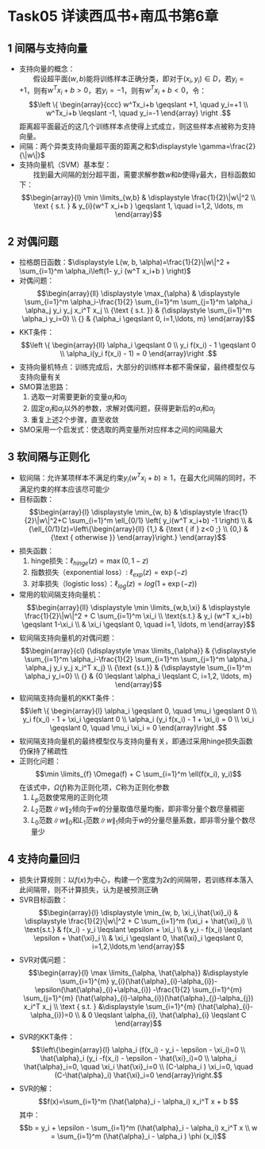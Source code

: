 # Task05 详读西瓜书+南瓜书第6章

## 1 间隔与支持向量
- 支持向量的概念：  
  &emsp;&emsp;假设超平面$(w,b)$能将训练样本正确分类，即对于$(x_i,y_i) \in D$，若$y_i=+1$，则有$w^Tx_i+b>0$，若$y_i=-1$，则有$w^Tx_i+b<0$，令：
  $$\left \{ 
  \begin{array}{ccc}
   w^Tx_i+b \geqslant +1, \quad y_i=+1 \\
   w^Tx_i+b \leqslant -1, \quad y_i=-1
  \end{array} \right .$$
  距离超平面最近的这几个训练样本点使得上式成立，则这些样本点被称为支持向量。
- 间隔：两个异类支持向量超平面的距离之和$\displaystyle \gamma=\frac{2}{\|w\|}$
- 支持向量机（SVM）基本型：  
  &emsp;&emsp;找到最大间隔的划分超平面，需要求解参数$w$和$b$使得$\gamma$最大，目标函数如下：$$\begin{array}{l} \min \limits_{w,b} & \displaystyle \frac{1}{2}\|w\|^2 \\ 
\text { s.t. } & y_{i}(w^T x_i+b ) \geqslant 1, \quad i=1,2, \ldots, m \end{array}$$

## 2 对偶问题
- 拉格朗日函数：$\displaystyle L(w, b, \alpha)=\frac{1}{2}\|w\|^2 + \sum_{i=1}^m \alpha_i\left(1- y_i (w^T x_i+b ) \right)$
- 对偶问题：$$\begin{array}{ll} \displaystyle \max_{\alpha} & \displaystyle \sum_{i=1}^m \alpha_i-\frac{1}{2} \sum_{i=1}^m \sum_{j=1}^m \alpha_i \alpha_j y_i y_j x_i^T x_j \\ 
{\text { s.t. }} & {\displaystyle \sum_{i=1}^m \alpha_i y_i=0} \\ 
{} & {\alpha_i \geqslant 0, i=1,\ldots, m}
\end{array}$$
- KKT条件：$$\left \{ \begin{array}{ll}
\alpha_i \geqslant 0 \\
y_i f(x_i) - 1 \geqslant 0 \\
\alpha_i(y_i f(x_i) - 1) = 0
\end{array}\right .$$
- 支持向量机特点：训练完成后，大部分的训练样本都不需保留，最终模型仅与支持向量有关
- SMO算法思路：
  1. 选取一对需要更新的变量$\alpha_i$和$\alpha_j$
  2. 固定$\alpha_i$和$\alpha_j$以外的参数，求解对偶问题，获得更新后的$\alpha_i$和$\alpha_j$
  3. 重复上述2个步骤，直至收敛
- SMO采用一个启发式：使选取的两变量所对应样本之间的间隔最大

## 3 软间隔与正则化
- 软间隔：允许某项样本不满足约束$y_i(w^Tx_i+b) \geqslant 1$，在最大化间隔的同时，不满足约束的样本应该尽可能少
- 目标函数：$$\begin{array}{l}
\displaystyle \min_{w, b} & \displaystyle \frac{1}{2}\|w\|^2+C \sum_{i=1}^m \ell_{0/1} \left( y_i(w^T x_i+b) -1 \right) \\ 
& {\ell_{0/1}(z)=\left\{\begin{array}{ll}
{1,} & {\text { if } z<0 ;} \\ 
{0,} & {\text { otherwise }} \end{array}\right.}
\end{array}$$
- 损失函数：
  1. hinge损失：$\ell_{hinge}(z)=\max(0,1-z)$  
  2. 指数损失（exponential loss）: $\ell_{exp}(z)=\exp (-z)$  
  3. 对率损失（logistic loss）：$\ell_{log}(z)=log(1+\exp(-z))$
- 常用的软间隔支持向量机：
$$\begin{array}{ll}
\displaystyle \min \limits_{w,b,\xi} & \displaystyle \frac{1}{2}\|w\|^2 + C \sum_{i=1}^m \xi_i \\ 
\text{s.t.} & y_i (w^T x_i+b) \geqslant 1-\xi_i \\
& \xi_i \geqslant 0, \quad i=1, \ldots, m 
\end{array}$$
- 软间隔支持向量机的对偶问题：
$$\begin{array}{cl}
{\displaystyle \max \limits_{\alpha}} & {\displaystyle \sum_{i=1}^m \alpha_i-\frac{1}{2} \sum_{i=1}^m \sum_{j=1}^m \alpha_i \alpha_j y_i y_j x_i^T x_j} \\ 
{\text {s.t.}} & {\displaystyle \sum_{i=1}^m \alpha_i y_i=0}  \\
{} & {0 \leqslant \alpha_i \leqslant C, i=1,2, \ldots, m}
\end{array}$$
- 软间隔支持向量机的KKT条件：
$$\left \{ \begin{array}{l}
\alpha_i \geqslant 0, \quad \mu_i \geqslant 0 \\
y_i f(x_i) - 1 + \xi_i \geqslant 0 \\
\alpha_i (y_i f(x_i) - 1 + \xi_i) = 0 \\
\xi_i \geqslant 0, \quad \mu_i \xi_i = 0
\end{array}\right .$$
- 软间隔支持向量机的最终模型仅与支持向量有关，即通过采用hinge损失函数仍保持了稀疏性
- 正则化问题：$$\min \limits_{f} \Omega(f) + C \sum_{i=1}^m \ell(f(x_i), y_i)$$在该式中，$\Omega(f)$称为正则化项，$C$称为正则化参数
  1. $L_p$范数使常用的正则化项
  2. $L_2$范数$\|w\|_2$倾向于$w$的分量取值尽量均衡，即非零分量个数尽量稠密
  3. $L_0$范数$\|w\|_0$和$L_1$范数$\|w\|_1$倾向于$w$的分量尽量系数，即非零分量个数尽量少

## 4 支持向量回归
- 损失计算规则：以$f(x)$为中心，构建一个宽度为$2\epsilon$的间隔带，若训练样本落入此间隔带，则不计算损失，认为是被预测正确
- SVR目标函数：$$\begin{array}{l}
\displaystyle \min_{w, b, \xi_i,\hat{\xi}_i} & \displaystyle \frac{1}{2}\|w\|^2 + C \sum_{i=1}^m (\xi_i + \hat{\xi}_i) \\ 
\text{s.t.} & f(x_i) - y_i \leqslant \epsilon + \xi_i \\
& y_i - f(x_i) \leqslant \epsilon + \hat{\xi}_i \\
& \xi_i \geqslant 0, \hat{\xi}_i \geqslant 0, i=1,2,\ldots,m
\end{array}$$
- SVR对偶问题：
$$\begin{array}{l}
\max \limits_{\alpha, \hat{\alpha}} &\displaystyle \sum_{i=1}^{m} y_{i}(\hat{\alpha}_{i}-\alpha_{i})-\epsilon(\hat{\alpha}_{i}+\alpha_{i}) -\frac{1}{2} \sum_{i=1}^{m} \sum_{j=1}^{m} (\hat{\alpha}_{i}-\alpha_{i})(\hat{\alpha}_{j}-\alpha_{j}) x_i^T x_j \\
\text { s.t. } &\displaystyle \sum_{i=1}^{m} (\hat{\alpha}_{i}-\alpha_{i})=0 \\
& 0 \leqslant \alpha_{i}, \hat{\alpha}_{i} \leqslant C
\end{array}$$
- SVR的KKT条件：
$$\left\{\begin{array}{l}
\alpha_i (f(x_i) - y_i - \epsilon - \xi_i)=0 \\
\hat{\alpha}_i (y_i -f(x_i) - \epsilon - \hat{\xi}_i)=0 \\
\alpha_i \hat{\alpha}_i=0, \quad \xi_i \hat{\xi}_i=0 \\
(C-\alpha_i ) \xi_i=0, \quad (C-\hat{\alpha}_i) \hat{\xi}_i=0
\end{array}\right.$$
- SVR的解：$$f(x)=\sum_{i=1}^m (\hat{\alpha}_i - \alpha_i) x_i^T x + b
$$其中：$$b = y_i + \epsilon - \sum_{i=1}^m (\hat{\alpha}_i - \alpha_i) x_i^T x \\
w = \sum_{i=1}^m (\hat{\alpha}_i - \alpha_i ) \phi (x_i)$$
